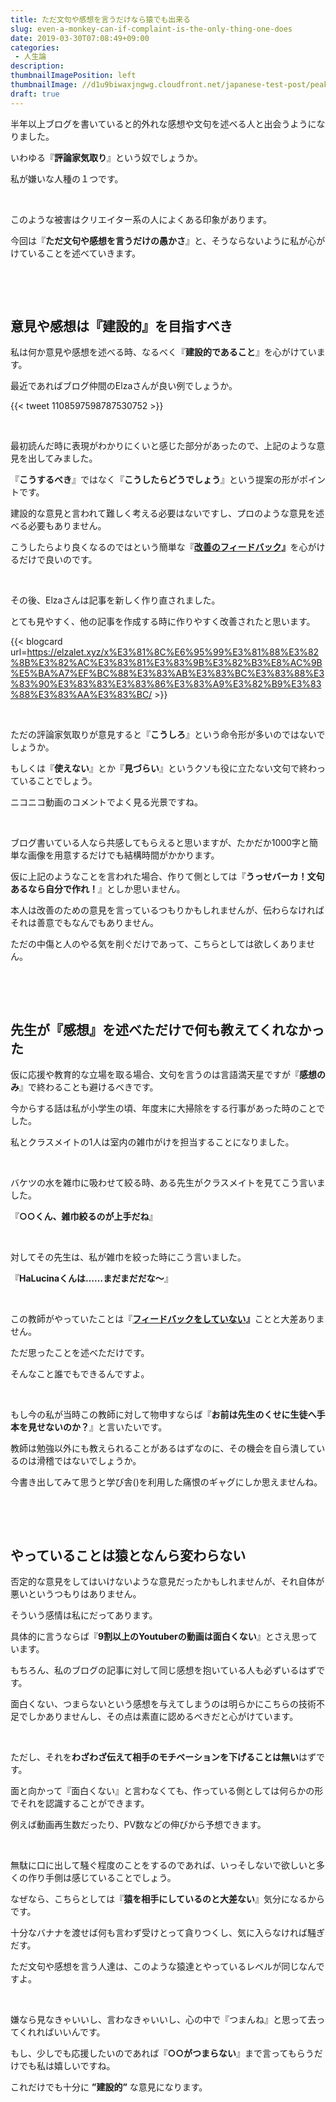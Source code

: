 ```yaml
---
title: ただ文句や感想を言うだけなら猿でも出来る
slug: even-a-monkey-can-if-complaint-is-the-only-thing-one-does
date: 2019-03-30T07:08:49+09:00
categories: 
 - 人生論
description: 
thumbnailImagePosition: left
thumbnailImage: //d1u9biwaxjngwg.cloudfront.net/japanese-test-post/peak-140.jpg
draft: true
---
```

<!--more-->

半年以上ブログを書いていると的外れな感想や文句を述べる人と出会うようになりました。

いわゆる『<strong>評論家気取り</strong>』という奴でしょうか。

私が嫌いな人種の１つです。

&nbsp;

このような被害はクリエイター系の人によくある印象があります。

今回は『<strong>ただ文句や感想を言うだけの愚かさ</strong>』と、そうならないように私が心がけていることを述べていきます。

&nbsp;

&nbsp;
<h2>意見や感想は『建設的』を目指すべき</h2>
私は何か意見や感想を述べる時、なるべく『<strong>建設的であること</strong>』を心がけています。

最近であればブログ仲間のElzaさんが良い例でしょうか。

{{< tweet 1108597598787530752 >}}
&nbsp;

&nbsp;

最初読んだ時に表現がわかりにくいと感じた部分があったので、上記のような意見を出してみました。

『<strong>こうするべき</strong>』ではなく『<strong>こうしたらどうでしょう</strong>』という提案の形がポイントです。

建設的な意見と言われて難しく考える必要はないですし、プロのような意見を述べる必要もありません。

こうしたらより良くなるのではという簡単な『<strong><a href="https://hackheatharu.xyz/good-feedback-and-bad-feedback/">改善のフィードバック</a>』</strong>を心がけるだけで良いのです。

&nbsp;

その後、Elzaさんは記事を新しく作り直されました。

とても見やすく、他の記事を作成する時に作りやすく改善されたと思います。

{{< blogcard url=https://elzalet.xyz/x%E3%81%8C%E6%95%99%E3%81%88%E3%82%8B%E3%82%AC%E3%83%81%E3%83%9B%E3%82%B3%E8%AC%9B%E5%BA%A7%EF%BC%88%E3%83%AB%E3%83%BC%E3%83%88%E3%83%90%E3%83%83%E3%83%86%E3%83%A9%E3%82%B9%E3%83%88%E3%83%AA%E3%83%BC/ >}}
&nbsp;

&nbsp;

ただの評論家気取りが意見すると『<strong>こうしろ</strong>』という命令形が多いのではないでしょうか。

もしくは『<strong>使えない</strong>』とか『<strong>見づらい</strong>』というクソも役に立たない文句で終わっていることでしょう。

ニコニコ動画のコメントでよく見る光景ですね。

&nbsp;

ブログ書いている人なら共感してもらえると思いますが、たかだか1000字と簡単な画像を用意するだけでも結構時間がかかります。

仮に上記のようなことを言われた場合、作りて側としては『<strong>うっせバーカ！文句あるなら自分で作れ！</strong>』としか思いません。

本人は改善のための意見を言っているつもりかもしれませんが、伝わらなければそれは善意でもなんでもありません。

ただの中傷と人のやる気を削ぐだけであって、こちらとしては欲しくありません。

&nbsp;

&nbsp;
<h2>先生が『感想』を述べただけで何も教えてくれなかった</h2>
仮に応援や教育的な立場を取る場合、文句を言うのは言語満天星ですが『<strong>感想のみ</strong>』で終わることも避けるべきです。

今からする話は私が小学生の頃、年度末に大掃除をする行事があった時のことでした。

私とクラスメイトの1人は室内の雑巾がけを担当することになりました。

&nbsp;

バケツの水を雑巾に吸わせて絞る時、ある先生がクラスメイトを見てこう言いました。

『<strong>○○くん、雑巾絞るのが上手だね</strong>』

&nbsp;

対してその先生は、私が雑巾を絞った時にこう言いました。

『<strong>HaLucinaくんは……まだまだだな～</strong>』

&nbsp;

この教師がやっていたことは『<strong><a href="https://hackheatharu.xyz/good-feedback-and-bad-feedback/">フィードバックをしていない</a></strong><strong>』</strong>ことと大差ありません。

ただ思ったことを述べただけです。

そんなこと誰でもできるんですよ。

&nbsp;

もし今の私が当時この教師に対して物申すならば『<strong>お前は先生のくせに生徒へ手本を見せないのか？</strong>』と言いたいです。

教師は勉強以外にも教えられることがあるはずなのに、その機会を自ら潰しているのは滑稽ではないでしょうか。

今書き出してみて思うと学び舎()を利用した痛恨のギャグにしか思えませんね。

&nbsp;

&nbsp;
<h2>やっていることは猿となんら変わらない</h2>
否定的な意見をしてはいけないような意見だったかもしれませんが、それ自体が悪いというつもりはありません。

そういう感情は私にだってあります。

具体的に言うならば『<strong>9割以上のYoutuberの動画は面白くない</strong>』とさえ思っています。

もちろん、私のブログの記事に対して同じ感想を抱いている人も必ずいるはずです。

面白くない、つまらないという感想を与えてしまうのは明らかにこちらの技術不足でしかありませんし、その点は素直に認めるべきだと心がけています。

&nbsp;

ただし、それを<strong>わざわざ伝えて相手のモチベーションを下げることは無い</strong>はずです。

面と向かって『面白くない』と言わなくても、作っている側としては何らかの形でそれを認識することができます。

例えば動画再生数だったり、PV数などの伸びから予想できます。

&nbsp;

無駄に口に出して騒ぐ程度のことをするのであれば、いっそしないで欲しいと多くの作り手側は感じていることでしょう。

なぜなら、こちらとしては『<strong>猿を相手にしているのと大差ない</strong>』気分になるからです。

十分なバナナを渡せば何も言わず受けとって貪りつくし、気に入らなければ騒ぎだす。

ただ文句や感想を言う人達は、このような猿達とやっているレベルが同じなんですよ。

&nbsp;

嫌なら見なきゃいいし、言わなきゃいいし、心の中で『つまんね』と思って去ってくれればいいんです。

もし、少しでも応援したいのであれば『<strong>○○がつまらない</strong>』まで言ってもらうだけでも私は嬉しいですね。

これだけでも十分に <strong>”建設的”</strong> な意見になります。
